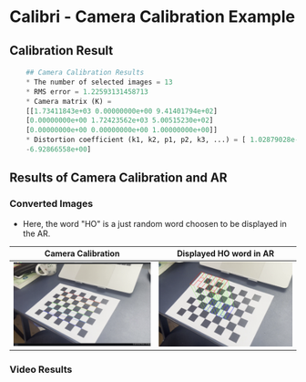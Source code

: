 # Calibri - Camera Calibration Example




## Calibration Result

```python
    ## Camera Calibration Results
    * The number of selected images = 13
    * RMS error = 1.22593131458713
    * Camera matrix (K) =
    [[1.73411843e+03 0.00000000e+00 9.41401794e+02]
    [0.00000000e+00 1.72423562e+03 5.00515230e+02]
    [0.00000000e+00 0.00000000e+00 1.00000000e+00]]
    * Distortion coefficient (k1, k2, p1, p2, k3, ...) = [ 1.02879028e-01  6.42472730e-01  5.65504920e-03 -6.81325775e-03
    -6.92866558e+00]
```

## Results of Camera Calibration and AR

### Converted Images

- Here, the word "HO" is a just random word choosen to be displayed in the AR.

|           Camera Calibration            |       Displayed HO word in AR        |
| :-------------------------------------: | :----------------------------------: |
| ![](data/images/camera_calibration.png) | ![](data/images/converted_image.png) |

### Video Results 

